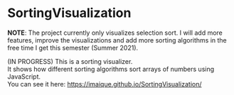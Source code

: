 # SortingVisualization
 **NOTE**: The project currently only visualizes selection sort. I will add more features, improve the visualizations and add more sorting algorithms in the free time I get this semester (Summer 2021).
 
 (IN PROGRESS) This is a sorting visualizer.\
 It shows how different sorting algorithms sort arrays of numbers using JavaScript.\
 You can see it here: https://imaique.github.io/SortingVisualization/

